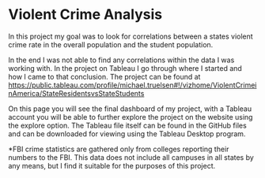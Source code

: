 # Violent Crime Analysis
In this project my goal was to look for correlations between a states violent crime rate in the overall population and the student population.  

In the end I was not able to find any correlations within the data I was working with.  In the project on Tableau I go through where I started and how I came to that conclusion.  The project can be found at https://public.tableau.com/profile/michael.truelsen#!/vizhome/ViolentCrimeinAmerica/StateResidentsvsStateStudents

On this page you will see the final dashboard of my project, with a Tableau account you will be able to further explore the project on the website using the explore option.  The Tableau file itself can be found in the GitHub files and can be downloaded for viewing using the Tableau Desktop program. 

*FBI crime statistics are gathered only from colleges reporting their numbers to the FBI.  This data does not include all campuses in all states by any means, but I find it suitable for the purposes of this project. 
